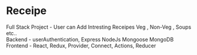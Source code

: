 # Receipe
Full Stack Project - User can Add Intresting Receipes Veg , Non-Veg , Soups etc..   
Backend - userAuthentication, Express NodeJs Mongoose MongoDB
Frontend - React, Redux, Provider, Connect, Actions, Reducer
